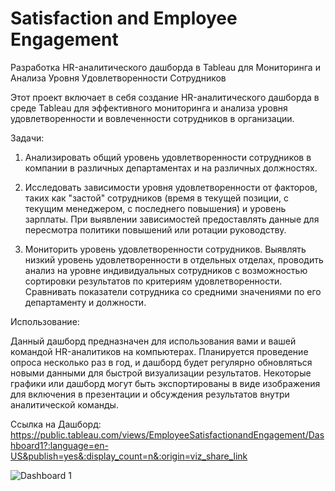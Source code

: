 # Satisfaction and Employee Engagement
Разработка HR-аналитического дашборда в Tableau для Мониторинга и Анализа Уровня Удовлетворенности Сотрудников

Этот проект включает в себя создание HR-аналитического дашборда в среде Tableau для эффективного мониторинга и анализа уровня удовлетворенности и вовлеченности сотрудников в организации.

Задачи:

1) Анализировать общий уровень удовлетворенности сотрудников в компании в различных департаментах и на различных должностях.

2) Исследовать зависимости уровня удовлетворенности от факторов, таких как "застой" сотрудников (время в текущей позиции, с текущим менеджером, с последнего повышения) и уровень зарплаты. При выявлении зависимостей предоставлять данные для пересмотра политики повышений или ротации руководству.

3) Мониторить уровень удовлетворенности сотрудников. Выявлять низкий уровень удовлетворенности в отдельных отделах, проводить анализ на уровне индивидуальных сотрудников с возможностью сортировки результатов по критериям удовлетворенности. Сравнивать показатели сотрудника со средними значениями по его департаменту и должности.

Использование:

Данный дашборд предназначен для использования вами и вашей командой HR-аналитиков на компьютерах. Планируется проведение опроса несколько раз в год, и дашборд будет регулярно обновляться новыми данными для быстрой визуализации результатов. Некоторые графики или дашборд могут быть экспортированы в виде изображения для включения в презентации и обсуждения результатов внутри аналитической команды.

Ссылка на Дашборд:
https://public.tableau.com/views/EmployeeSatisfactionandEngagement/Dashboard1?:language=en-US&publish=yes&:display_count=n&:origin=viz_share_link

![Dashboard 1](https://github.com/dm-verbitskiyy/Satisfaction_and_Employee_Engagement/assets/153438834/76c86b5f-6653-40c5-9dd1-4589ff0e46dc)
